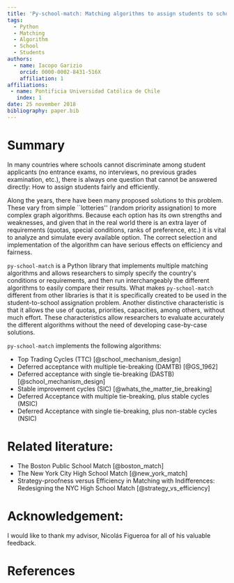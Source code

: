 ```yaml
---
title: 'Py-school-match: Matching algorithms to assign students to schools'
tags:
  - Python
  - Matching
  - Algorithm
  - School
  - Students
authors:
  - name: Iacopo Garizio
    orcid: 0000-0002-8431-516X
    affiliation: 1
affiliations:
 - name: Pontificia Universidad Católica de Chile
   index: 1
date: 25 november 2018
bibliography: paper.bib
---
```


# Summary

In many countries where schools cannot discriminate among student applicants
(no entrance exams, no interviews, no previous grades examination, etc.),
there is always one question that cannot be answered directly: How to assign students
fairly and efficiently.

Along the years, there have been many proposed solutions to this problem. These
vary from simple ``lotteries'' (random priority assignation) to more complex graph algorithms.
Because each option has its own strengths and weaknesses, and given that in the
real world there is an extra layer of requirements (quotas, special conditions, ranks 
of preference, etc.) it is vital to analyze and simulate every available option.
The correct selection and implementation of the algorithm can have serious 
effects on efficiency and fairness.

``py-school-match`` is a Python library that implements multiple matching algorithms
and allows researchers to simply specify the country's conditions or requirements, and then
run interchangeably the different algorithms to easily compare their results.
What makes ``py-school-match`` different from other libraries is that it is specifically
created to be used in the student-to-school assignation problem. Another distinctive
characteristic is that it allows the use of quotas, priorities, capacities, among
others, without much effort. These characteristics allow researchers to evaluate accurately
the different algorithms without the need of developing case-by-case solutions.

``py-school-match`` implements the following algorithms:

- Top Trading Cycles (TTC) [@school_mechanism_design]
- Deferred acceptance with multiple tie-breaking (DAMTB) [@GS_1962]
- Deferred acceptance with single tie-breaking (DASTB) [@school_mechanism_design]
- Stable improvement cycles (SIC) [@whats_the_matter_tie_breaking]
- Deferred Acceptance with multiple tie-breaking, plus stable cycles (MSIC)
- Deferred Acceptance with single tie-breaking, plus non-stable cycles (NSIC)

# Related literature:

- The Boston Public School Match [@boston_match]
- The New York City High School Match [@new_york_match]
- Strategy-proofness versus Efficiency in Matching with
Indifferences: Redesigning the NYC High School Match [@strategy_vs_efficiency]

# Acknowledgement:
I would like to thank my advisor, Nicolás Figueroa for all of his valuable feedback.

# References